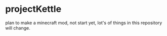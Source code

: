 # projectKettle
plan to make a minecraft mod, not start yet, lot's of things in this repository will change.
